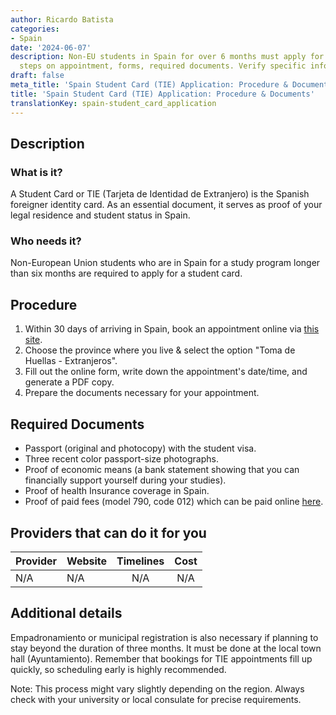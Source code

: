 ```yaml
---
author: Ricardo Batista
categories:
- Spain
date: '2024-06-07'
description: Non-EU students in Spain for over 6 months must apply for TIE. Follow
  steps on appointment, forms, required documents. Verify specific info with consulate.
draft: false
meta_title: 'Spain Student Card (TIE) Application: Procedure & Documents'
title: 'Spain Student Card (TIE) Application: Procedure & Documents'
translationKey: spain-student_card_application
---
```



## Description

### What is it?
A Student Card or TIE (Tarjeta de Identidad de Extranjero) is the Spanish foreigner identity card. As an essential document, it serves as proof of your legal residence and student status in Spain. 

### Who needs it?
Non-European Union students who are in Spain for a study program longer than six months are required to apply for a student card. 

## Procedure 

1. Within 30 days of arriving in Spain, book an appointment online via [this site](https://sede.administracionespublicas.gob.es/icpplus/).
2. Choose the province where you live & select the option "Toma de Huellas - Extranjeros".
3. Fill out the online form, write down the appointment's date/time, and generate a PDF copy.
4. Prepare the documents necessary for your appointment.

## Required Documents 

- Passport (original and photocopy) with the student visa.
- Three recent color passport-size photographs.
- Proof of economic means (a bank statement showing that you can financially support yourself during your studies).
- Proof of health Insurance coverage in Spain.
- Proof of paid fees (model 790, code 012) which can be paid online [here](https://sede.policia.gob.es/Tasa790_012/ImpresoRellenar).

## Providers that can do it for you

| Provider        |     Website     |     Timelines    |       Cost      |
| --------------- | --------------- |  :-------------: | :-------------: |
| N/A            |  N/A       |      N/A      |        N/A       |

## Additional details 

Empadronamiento or municipal registration is also necessary if planning to stay beyond the duration of three months. It must be done at the local town hall (Ayuntamiento). Remember that bookings for TIE appointments fill up quickly, so scheduling early is highly recommended. 

Note: This process might vary slightly depending on the region. Always check with your university or local consulate for precise requirements.